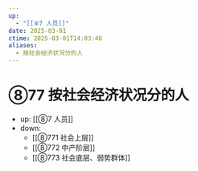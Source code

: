 ```yaml
---
up:
  - "[[⑧7 人员]]"
date: 2025-03-01
ctime: 2025-03-01T14:03:48
aliases:
  - 按社会经济状况分的人
---
```


# ⑧77 按社会经济状况分的人

- up: [[⑧7 人员]]
- down:	
	- [[⑧771 社会上层]]
	- [[⑧772 中产阶层]]
	- [[⑧773 社会底层、弱势群体]]
	
